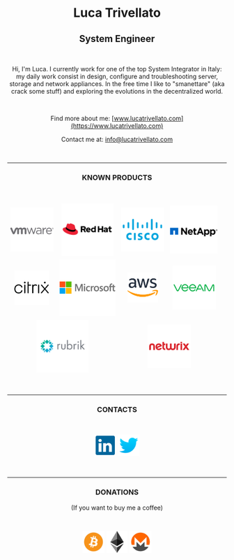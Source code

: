 <div style="text-align: center;">

# Luca Trivellato

## System Engineer 

<br>

Hi, I'm Luca. I currently work for one of the top System Integrator in Italy: my daily work consist in design, configure and troubleshooting server, storage and network appliances. In the free time I like to "smanettare" (aka crack some stuff) and exploring the evolutions in the decentralized world.

<br>

Find more about me: [www.lucatrivellato.com](https://www.lucatrivellato.com)

Contact me at: [info@lucatrivellato.com](mailto:info@lucatrivellato.com)

<br>

---

### KNOWN PRODUCTS

<br>

<table style="width:100%">
    <tr style="border-style: hidden">
        <td>
            <img src="images/vmware_logo.png" width="100" height="100" style="text-allign: center">
        </td>
        <td>
            <img src="images/redhat_logo.png" width="120" height="120" style="text-allign: center">
        </td>
        <td>
            <img src="images/cisco_logo.png" width="100" height="100" style="text-allign: center">
        </td>
        <td>
            <img src="images/netapp_logo.png" width="110" height="110" style="text-allign: center">
        </td>
    </tr>
    <tr style="border-style: hidden">
        <td>
            <img src="images/citrix_logo.png" width="80" height="80" style="text-allign: center">
        </td>
        <td>
            <img src="images/microsoft_logo.png" width="130" height="130" style="text-allign: center">
        </td>
        <td>
            <img src="images/aws_logo.png" width="70" height="70" style="text-allign: center">
        </td>
        <td>
            <img src="images/veeam_logo.png" width="100" height="100" style="text-allign: center">
        </td>
    </tr>
        <tr style="border-style: hidden">
        <td colspan="2">
            <img src="images/rubrik_logo.png" width="120" height="120" style="text-allign: center; padding-right=5">
        </td>
        <td colspan="2">
            <img src="images/netwrix_logo.png" width="100" height="100" style="text-allign: center">
        </td>
        <td>
        </td>
    </tr>
</table>

<br>

---

### CONTACTS

<br>

[<img src="images/linkedin_logo.png" width="50" height="50">](https://www.linkedin.com/in/luca-trivellato/)
[<img src="images/twitter_logo.png" width="50" height="50">](https://twitter.com/luk_twe)

<br>

---

### DONATIONS

(If you want to buy me a coffee)

<br>

[<img src="images/btc_logo.png" width="50" height="50">]()
[<img src="images/eth_logo.png" width="50" height="50">]()
[<img src="images/xmr_logo.png" width="50" height="50">]()

</div>
